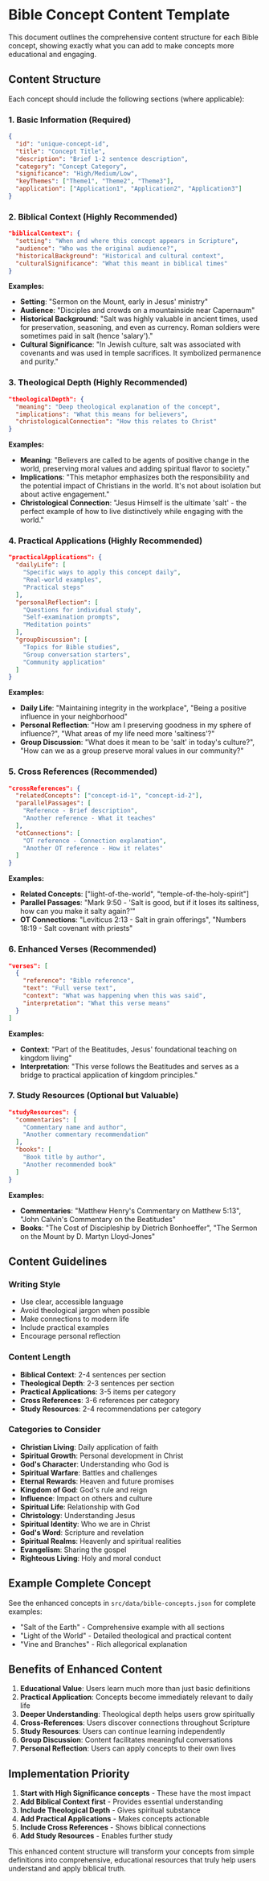 # Bible Concept Content Template

This document outlines the comprehensive content structure for each Bible concept, showing exactly what you can add to make concepts more educational and engaging.

## Content Structure

Each concept should include the following sections (where applicable):

### 1. Basic Information (Required)
```json
{
  "id": "unique-concept-id",
  "title": "Concept Title",
  "description": "Brief 1-2 sentence description",
  "category": "Concept Category",
  "significance": "High/Medium/Low",
  "keyThemes": ["Theme1", "Theme2", "Theme3"],
  "application": ["Application1", "Application2", "Application3"]
}
```

### 2. Biblical Context (Highly Recommended)
```json
"biblicalContext": {
  "setting": "When and where this concept appears in Scripture",
  "audience": "Who was the original audience?",
  "historicalBackground": "Historical and cultural context",
  "culturalSignificance": "What this meant in biblical times"
}
```

**Examples:**
- **Setting**: "Sermon on the Mount, early in Jesus' ministry"
- **Audience**: "Disciples and crowds on a mountainside near Capernaum"
- **Historical Background**: "Salt was highly valuable in ancient times, used for preservation, seasoning, and even as currency. Roman soldiers were sometimes paid in salt (hence 'salary')."
- **Cultural Significance**: "In Jewish culture, salt was associated with covenants and was used in temple sacrifices. It symbolized permanence and purity."

### 3. Theological Depth (Highly Recommended)
```json
"theologicalDepth": {
  "meaning": "Deep theological explanation of the concept",
  "implications": "What this means for believers",
  "christologicalConnection": "How this relates to Christ"
}
```

**Examples:**
- **Meaning**: "Believers are called to be agents of positive change in the world, preserving moral values and adding spiritual flavor to society."
- **Implications**: "This metaphor emphasizes both the responsibility and the potential impact of Christians in the world. It's not about isolation but about active engagement."
- **Christological Connection**: "Jesus Himself is the ultimate 'salt' - the perfect example of how to live distinctively while engaging with the world."

### 4. Practical Applications (Highly Recommended)
```json
"practicalApplications": {
  "dailyLife": [
    "Specific ways to apply this concept daily",
    "Real-world examples",
    "Practical steps"
  ],
  "personalReflection": [
    "Questions for individual study",
    "Self-examination prompts",
    "Meditation points"
  ],
  "groupDiscussion": [
    "Topics for Bible studies",
    "Group conversation starters",
    "Community application"
  ]
}
```

**Examples:**
- **Daily Life**: "Maintaining integrity in the workplace", "Being a positive influence in your neighborhood"
- **Personal Reflection**: "How am I preserving goodness in my sphere of influence?", "What areas of my life need more 'saltiness'?"
- **Group Discussion**: "What does it mean to be 'salt' in today's culture?", "How can we as a group preserve moral values in our community?"

### 5. Cross References (Recommended)
```json
"crossReferences": {
  "relatedConcepts": ["concept-id-1", "concept-id-2"],
  "parallelPassages": [
    "Reference - Brief description",
    "Another reference - What it teaches"
  ],
  "otConnections": [
    "OT reference - Connection explanation",
    "Another OT reference - How it relates"
  ]
}
```

**Examples:**
- **Related Concepts**: ["light-of-the-world", "temple-of-the-holy-spirit"]
- **Parallel Passages**: "Mark 9:50 - 'Salt is good, but if it loses its saltiness, how can you make it salty again?'"
- **OT Connections**: "Leviticus 2:13 - Salt in grain offerings", "Numbers 18:19 - Salt covenant with priests"

### 6. Enhanced Verses (Recommended)
```json
"verses": [
  {
    "reference": "Bible reference",
    "text": "Full verse text",
    "context": "What was happening when this was said",
    "interpretation": "What this verse means"
  }
]
```

**Examples:**
- **Context**: "Part of the Beatitudes, Jesus' foundational teaching on kingdom living"
- **Interpretation**: "This verse follows the Beatitudes and serves as a bridge to practical application of kingdom principles."

### 7. Study Resources (Optional but Valuable)
```json
"studyResources": {
  "commentaries": [
    "Commentary name and author",
    "Another commentary recommendation"
  ],
  "books": [
    "Book title by author",
    "Another recommended book"
  ]
}
```

**Examples:**
- **Commentaries**: "Matthew Henry's Commentary on Matthew 5:13", "John Calvin's Commentary on the Beatitudes"
- **Books**: "The Cost of Discipleship by Dietrich Bonhoeffer", "The Sermon on the Mount by D. Martyn Lloyd-Jones"

## Content Guidelines

### Writing Style
- Use clear, accessible language
- Avoid theological jargon when possible
- Make connections to modern life
- Include practical examples
- Encourage personal reflection

### Content Length
- **Biblical Context**: 2-4 sentences per section
- **Theological Depth**: 2-3 sentences per section
- **Practical Applications**: 3-5 items per category
- **Cross References**: 3-6 references per category
- **Study Resources**: 2-4 recommendations per category

### Categories to Consider
- **Christian Living**: Daily application of faith
- **Spiritual Growth**: Personal development in Christ
- **God's Character**: Understanding who God is
- **Spiritual Warfare**: Battles and challenges
- **Eternal Rewards**: Heaven and future promises
- **Kingdom of God**: God's rule and reign
- **Influence**: Impact on others and culture
- **Spiritual Life**: Relationship with God
- **Christology**: Understanding Jesus
- **Spiritual Identity**: Who we are in Christ
- **God's Word**: Scripture and revelation
- **Spiritual Realms**: Heavenly and spiritual realities
- **Evangelism**: Sharing the gospel
- **Righteous Living**: Holy and moral conduct

## Example Complete Concept

See the enhanced concepts in `src/data/bible-concepts.json` for complete examples:
- "Salt of the Earth" - Comprehensive example with all sections
- "Light of the World" - Detailed theological and practical content
- "Vine and Branches" - Rich allegorical explanation

## Benefits of Enhanced Content

1. **Educational Value**: Users learn much more than just basic definitions
2. **Practical Application**: Concepts become immediately relevant to daily life
3. **Deeper Understanding**: Theological depth helps users grow spiritually
4. **Cross-References**: Users discover connections throughout Scripture
5. **Study Resources**: Users can continue learning independently
6. **Group Discussion**: Content facilitates meaningful conversations
7. **Personal Reflection**: Users can apply concepts to their own lives

## Implementation Priority

1. **Start with High Significance concepts** - These have the most impact
2. **Add Biblical Context first** - Provides essential understanding
3. **Include Theological Depth** - Gives spiritual substance
4. **Add Practical Applications** - Makes concepts actionable
5. **Include Cross References** - Shows biblical connections
6. **Add Study Resources** - Enables further study

This enhanced content structure will transform your concepts from simple definitions into comprehensive, educational resources that truly help users understand and apply biblical truth.
